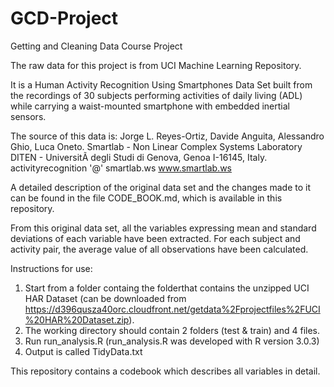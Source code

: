GCD-Project
===========

Getting and Cleaning Data Course Project

The raw data for this project is from  UCI Machine Learning Repository.

It is a Human Activity Recognition Using Smartphones Data Set built from the recordings of 30 subjects performing activities of daily living (ADL) while carrying a waist-mounted smartphone with embedded inertial sensors.

The source of this data is:
Jorge L. Reyes-Ortiz, Davide Anguita, Alessandro Ghio, Luca Oneto.
Smartlab - Non Linear Complex Systems Laboratory
DITEN - UniversitÃ  degli Studi di Genova, Genoa I-16145, Italy.
activityrecognition '@' smartlab.ws
www.smartlab.ws


A detailed description of the original data set and the changes made to it can be found in the file CODE_BOOK.md, which is available in this repository.

From this original data set, all the variables expressing mean and standard deviations of each variable have been extracted. For each subject and activity pair, the average value of all observations have been calculated.

Instructions for use:

1) Start from a folder containg the folderthat contains the unzipped UCI HAR Dataset (can be downloaded from https://d396qusza40orc.cloudfront.net/getdata%2Fprojectfiles%2FUCI%20HAR%20Dataset.zip).  
2) The working directory should contain 2 folders (test & train) and 4 files.
3) Run run_analysis.R (run_analysis.R was developed with R version 3.0.3)
4) Output is called TidyData.txt

This repository contains a codebook which describes all variables in detail. 
